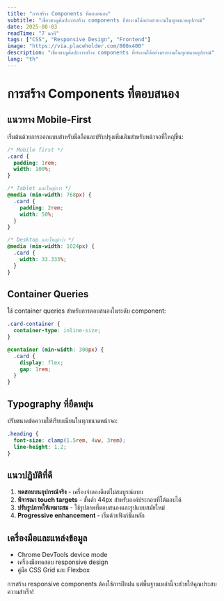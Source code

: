 ```yaml
---
title: "การสร้าง Components ที่ตอบสนอง"
subtitle: "เชี่ยวชาญศิลปะการสร้าง components ที่ทำงานได้อย่างสวยงามในทุกขนาดอุปกรณ์"
date: 2025-08-03
readTime: "7 นาที"
tags: ["CSS", "Responsive Design", "Frontend"]
image: "https://via.placeholder.com/800x400"
description: "เชี่ยวชาญศิลปะการสร้าง components ที่ทำงานได้อย่างสวยงามในทุกขนาดอุปกรณ์"
lang: "th"
---
```


# การสร้าง Components ที่ตอบสนอง

## แนวทาง Mobile-First

เริ่มต้นด้วยการออกแบบสำหรับมือถือและปรับปรุงเพิ่มเติมสำหรับหน้าจอที่ใหญ่ขึ้น:

```css
/* Mobile first */
.card {
  padding: 1rem;
  width: 100%;
}

/* Tablet และใหญ่กว่า */
@media (min-width: 768px) {
  .card {
    padding: 2rem;
    width: 50%;
  }
}

/* Desktop และใหญ่กว่า */
@media (min-width: 1024px) {
  .card {
    width: 33.333%;
  }
}
```

## Container Queries

ใช้ container queries สำหรับการตอบสนองในระดับ component:

```css
.card-container {
  container-type: inline-size;
}

@container (min-width: 300px) {
  .card {
    display: flex;
    gap: 1rem;
  }
}
```

## Typography ที่ยืดหยุ่น

ปรับขนาดข้อความให้เรียบเนียนในทุกขนาดหน้าจอ:

```css
.heading {
  font-size: clamp(1.5rem, 4vw, 3rem);
  line-height: 1.2;
}
```

## แนวปฏิบัติที่ดี

1. **ทดสอบบนอุปกรณ์จริง** - เครื่องจำลองดีแต่ไม่สมบูรณ์แบบ
2. **พิจารณา touch targets** - ขั้นต่ำ 44px สำหรับองค์ประกอบที่โต้ตอบได้
3. **ปรับรูปภาพให้เหมาะสม** - ใช้รูปภาพที่ตอบสนองและรูปแบบสมัยใหม่
4. **Progressive enhancement** - เริ่มด้วยฟังก์ชันหลัก

## เครื่องมือและแหล่งข้อมูล

- Chrome DevTools device mode
- เครื่องมือทดสอบ responsive design
- คู่มือ CSS Grid และ Flexbox

การสร้าง responsive components ต้องใช้การฝึกฝน แต่พื้นฐานเหล่านี้จะช่วยให้คุณประสบความสำเร็จ!
